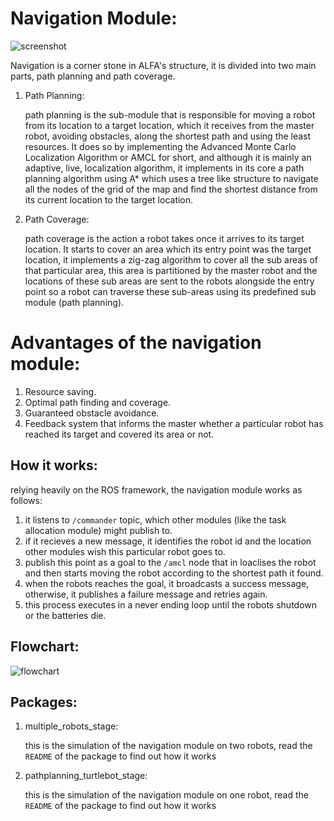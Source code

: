 # Navigation Module:

![screenshot](https://raw.githubusercontent.com/abdalmoniem/Air_and_Land_Firefighting_Agents_-ALFA-/master/Navigation/assets/screenshot_13.png)

Navigation is a corner stone in ALFA's structure, it is divided into two main parts, path planning and path coverage.

1. Path Planning:
	
	path planning is the sub-module that is responsible for moving a robot from its location
	to a target location, which it receives from the master robot, avoiding obstacles, along
	the shortest path and using the least resources. It does so by implementing the
	Advanced Monte Carlo Localization Algorithm or AMCL for short, and although it is
	mainly an adaptive, live, localization algorithm, it implements in its core a path planning
	algorithm using A* which uses a tree like structure to navigate all the nodes of the grid
	of the map and find the shortest distance from its current location to the target
	location.
2. Path Coverage:
	
	path coverage is the action a robot takes once it arrives to its target location. It starts to
	cover an area which its entry point was the target location, it implements a zig-zag
	algorithm to cover all the sub areas of that particular area, this area is partitioned by the
	master robot and the locations of these sub areas are sent to the robots alongside the
	entry point so a robot can traverse these sub-areas using its predefined sub module
	(path planning).


# Advantages of the navigation module:

1. Resource saving.
2. Optimal path finding and coverage.
3. Guaranteed obstacle avoidance.
4. Feedback system that informs the master whether a particular robot has reached
its target and covered its area or not.

## How it works:

relying heavily on the ROS framework, the navigation module works as follows:

1. it listens to `/commander` topic, which other modules (like the task allocation module) might publish to.
2. if it recieves a new message, it identifies the robot id and the location other modules wish this particular robot goes to.
3. publish this point as a goal to the `/amcl` node that in loaclises the robot and then starts moving the robot according to the
	shortest path it found.
4. when the robots reaches the goal, it broadcasts a success message, otherwise, it publishes a failure message and retries again.
5. this process executes in a never ending loop until the robots shutdown or the batteries die.

## Flowchart:
![flowchart](https://raw.githubusercontent.com/abdalmoniem/Air_and_Land_Firefighting_Agents_-ALFA-/master/Navigation/assets/flow_chart.png)

## Packages:
1. multiple_robots_stage:
	
	this is the simulation of the navigation module on two robots, read the `README` of the package to find out how it works

2. pathplanning_turtlebot_stage:

	this is the simulation of the navigation module on one robot, read the `README` of the package to find out how it works